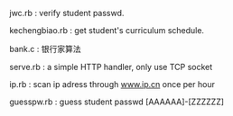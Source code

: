 jwc.rb :  verify student passwd.

kechengbiao.rb :  get student's curriculum schedule.

bank.c : 银行家算法

serve.rb : a simple HTTP handler, only use TCP socket

ip.rb : scan ip adress through www.ip.cn once per hour

guesspw.rb : guess student passwd [AAAAAA]-[ZZZZZZ]
